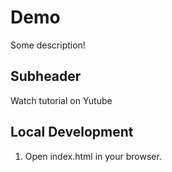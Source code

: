 # Demo

Some description!

## Subheader

Watch tutorial on Yutube

## Local Development

1. Open index.html in your browser.
